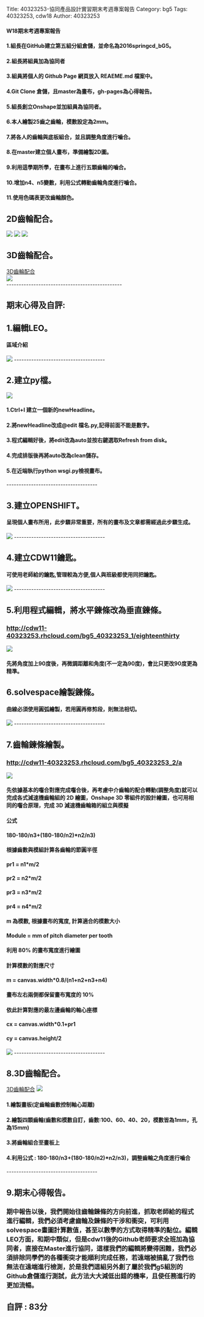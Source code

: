 Title: 40323253-協同產品設計實習期末考週專案報告
Category: bg5
Tags: 40323253, cdw18
Author: 40323253

<!-- PELICAN_END_SUMMARY -->

<h4>W18期末考週專案報告</h4>

<h4>1.組長在GitHub建立第五組分組倉儲，並命名為2016springcd_bG5。</h4>
<h4>2.組長將組員加為協同者</h4>
<h4>3.組員將個人的 Github Page 網頁放入 REAEME.md 檔案中。</h4>
<h4>4.Git Clone 倉儲，且master為畫布，gh-pages為心得報告。</h4>
<h4>5.組長創立Onshape並加組員為協同者。</h4>
<h4>6.本人繪製25齒之齒輪，模數設定為2mm。</h4>
<h4>7.將各人的齒輪與底板組合，並且調整角度進行嚙合。</h4>
<h4>8.在master建立個人畫布，準備繪製2D圖。</h4>
<h4>9.利用這學期所學，在畫布上進行五顆齒輪的嚙合。</h4>
<h4>10.增加n4、n5變數，利用公式轉動齒輪角度進行嚙合。</h4>
<h4>11.使用色碼表更改齒輪顏色。</h4>

<h2>2D齒輪配合。</h2>
<img src="http://i.imgur.com/jGH3KFR.png"> 
<img src="http://i.imgur.com/NoSnXqT.png"> 
<img src="http://i.imgur.com/HHkAZZF.png"> 

<h2>3D齒輪配合。</h2>
<a href="https://cad.onshape.com/documents/4a0f3c870751f01ee4527dc8/w/a38b85cf8b16eaa1d52599f9/e/40dcb1e72c21678324724daf">3D齒輪配合</a>
</br>
<img src="http://i.imgur.com/xz0EBI1.png"> 
</br>
-----------------------------------------------
</br>
<h2>期末心得及自評:</h2>

<h2>1.編輯LEO。</h2>
<h4>區域介紹</h4>
<img src="http://i.imgur.com/5d2IZ6r.png?1"> 
-------------------------------------
<h2>2.建立py檔。</h2>
<img src="http://i.imgur.com/b5QIUbL.png?1"> 
<h4>1.Ctrl+I 建立一個新的newHeadline。</h4>
<h4>2.將newHeadline改成@edit 檔名.py,記得前面不能是數字。</h4>
<h4>3.程式編輯好後，將edit改為auto並按右鍵選取Refresh from disk。</h4>
<h4>4.完成排版後再將auto改為clean儲存。</h4>
<h4>5.在近端執行python wsgi.py檢視畫布。</h4>
-------------------------------------
<h2>3.建立OPENSHIFT。</h2>
<h4>呈現個人畫布所用，此步驟非常重要，所有的畫布及文章都需經過此步驟生成。</h4>
<img src="http://i.imgur.com/8Zuh1a9.png?1"> 
-------------------------------------
<h2>4.建立CDW11鑰匙。</h2>
<h4>可使用老師給的鑰匙,管理較為方便,個人與班級都使用同把鑰匙。</h4>
<img src="http://i.imgur.com/clRROpy.png?1"> 
-------------------------------------
<h2>5.利用程式編輯，將水平鍊條改為垂直鍊條。</h2>
<h3><a href="http://cdw11-40323253.rhcloud.com/bg5_40323253_1/eighteenthirty">http://cdw11-40323253.rhcloud.com/bg5_40323253_1/eighteenthirty </a></h3>
<img src="http://i.imgur.com/qzlmqzT.png?1"> 
<h4>先將角度加上90度後，再微調距離和角度(不一定為90度)，會比只更改90度更為精準。</h4>

<h2>6.solvespace繪製鍊條。</h2>
<h4>曲線必須使用圓弧繪製，若用圓再修剪段，則無法相切。</h4>
<img src="http://i.imgur.com/US1sPQv.png?1"> 
-------------------------------------
<h2>7.齒輪鍊條繪製。</h2>
<h3><a href="http://cdw11-40323253.rhcloud.com/bg5_40323253_2/a">http://cdw11-40323253.rhcloud.com/bg5_40323253_2/a </a></h3>
<img src="http://i.imgur.com/jLmCunI.png?1"> 
<h4>先依據基本的囓合對應完成囓合後，再考慮中介齒輪的配合轉動(調整角度)就可以完成各式減速機齒輪組的 2D 繪圖，Onshape 3D 零組件的設計繪圖，也可用相同的囓合原理，完成 3D 減速機齒輪箱的組立與模擬</h4>
<h4>公式</h4>
<h4>180-180/n3+(180-180/n2)*n2/n3)</h4>
<h4>根據齒數與模組計算各齒輪的節圓半徑</h4>
<h4>pr1 = n1*m/2</h4>
<h4>pr2 = n2*m/2</h4>
<h4>pr3 = n3*m/2</h4>
<h4>pr4 = n4*m/2</h4>
<h4> m 為模數, 根據畫布的寬度, 計算適合的模數大小</h4>
<h4>Module = mm of pitch diameter per tooth</h4>
<h4>利用 80% 的畫布寬度進行繪圖</h4>
<h4>計算模數的對應尺寸</h4>
<h4>m = canvas.width*0.8/(n1+n2+n3+n4)</h4>
<h4>畫布左右兩側都保留畫布寬度的 10%</h4>
<h4>依此計算對應的最左邊齒輪的軸心座標</h4>
<h4>cx = canvas.width*0.1+pr1</h4>
<h4>cy = canvas.height/2</h4>
<img src="http://i.imgur.com/Gk2y57J.png?1"> 
-------------------------------------
<h2>8.3D齒輪配合。</h2>
<a href="https://cad.onshape.com/documents/bf576c7c18f9b597159f8b27/w/9e432123ecb2ff80dd0b7b3d/e/546c215c5ea353f208c7db2b">3D齒輪配合</a>
<img src="http://i.imgur.com/71IJDAG.png?1"> 
<h4>1.繪製畫板(定齒輪齒數控制軸心距離)</h4>
<h4>2.繪製四顆齒輪(齒數和模數自訂，齒數:100、60、40、20，模數皆為1mm，孔為15mm)</h4>
<h4>3.將齒輪組合至畫板上</h4>
<h4>4.利用公式 : 180-180/n3+(180-180/n2)*n2/n3)，調整齒輪之角度進行嚙合</h4>
-------------------------------------
<h2>9.期末心得報告。</h2>
<h3>期中報告以後，我們開始往齒輪鍊條的方向前進，抓取老師給的程式進行編輯，我們必須考慮齒輪及鍊條的干涉和衝突，可利用solvespace畫圖計算數值，甚至以數學的方式取得精準的點位。編輯LEO方面，和期中類似，但是cdw11後的Github老師要求全班加為協同者，直接在Master進行協同，這樣我們的編輯將變得困難，我們必須排除同學們的各種衝突才能順利完成任務，若遠端被搞亂了我們也無法在遠端進行檢測，於是我們這組另外創了屬於我們g5組別的Github倉儲進行測試，此方法大大減低出錯的機率，且使任務進行的更加流暢。</h3>
<h2>自評 : 83分</h2>